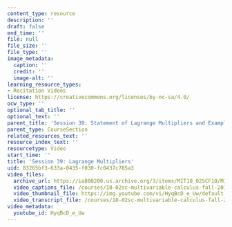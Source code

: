 ```yaml
---
content_type: resource
description: ''
draft: false
end_time: ''
file: null
file_size: ''
file_type: ''
image_metadata:
  caption: ''
  credit: ''
  image-alt: ''
learning_resource_types:
- Recitation Videos
license: https://creativecommons.org/licenses/by-nc-sa/4.0/
ocw_type: ''
optional_tab_title: ''
optional_text: ''
parent_title: 'Session 39: Statement of Lagrange Multipliers and Example'
parent_type: CourseSection
related_resources_text: ''
resource_index_text: ''
resourcetype: Video
start_time: ''
title: 'Session 39: Lagrange Multipliers'
uid: 83265bf3-633a-0435-f030-fc0437c785a3
video_files:
  archive_url: https://ia800200.us.archive.org/3/items/MIT18_02SCF10/MIT18_02SCF10Rec_28_300k.mp4
  video_captions_file: /courses/18-02sc-multivariable-calculus-fall-2010/2975b887af3c5e9eb5961c4169ad5d27_HyqBcD_e_Uw.vtt
  video_thumbnail_file: https://img.youtube.com/vi/HyqBcD_e_Uw/default.jpg
  video_transcript_file: /courses/18-02sc-multivariable-calculus-fall-2010/99819a26bdfedc06176d337130edecd2_HyqBcD_e_Uw.pdf
video_metadata:
  youtube_id: HyqBcD_e_Uw
---
```

